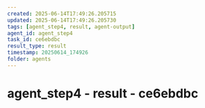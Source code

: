 ```yaml
---
created: 2025-06-14T17:49:26.205715
updated: 2025-06-14T17:49:26.205730
tags: [agent_step4, result, agent-output]
agent_id: agent_step4
task_id: ce6ebdbc
result_type: result
timestamp: 20250614_174926
folder: agents
---
```


# agent_step4 - result - ce6ebdbc

